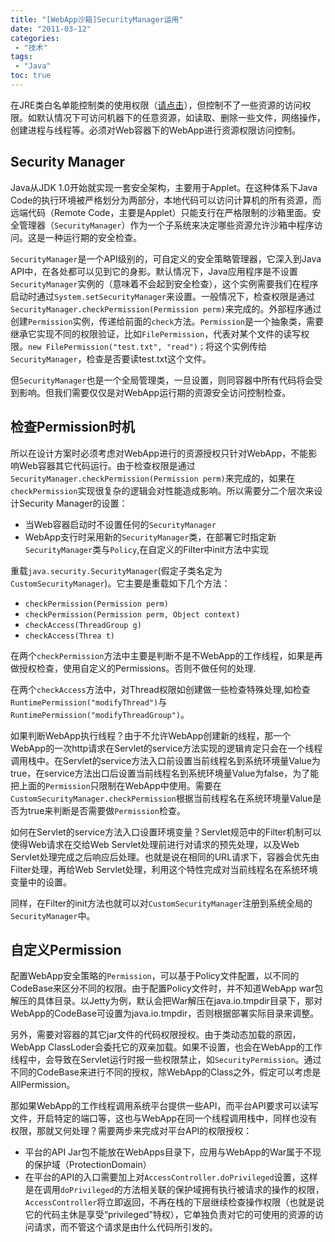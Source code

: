 ```yaml
---
title: "[WebApp沙箱]SecurityManager运用"
date: "2011-03-12"
categories:
 - "技术"
tags:
 - "Java"
toc: true
---
```



在JRE类白名单能控制类的使用权限（[请点击](/post/technical/110311_java_sandbox_cl)），但控制不了一些资源的访问权限。如默认情况下可访问机器下的任意资源，如读取、删除一些文件，网络操作，创建进程与线程等。必须对Web容器下的WebApp进行资源权限访问控制。

## Security Manager

Java从JDK 1.0开始就实现一套安全架构，主要用于Applet。在这种体系下Java Code的执行环境被严格划分为两部分，本地代码可以访问计算机的所有资源，而远端代码（Remote Code，主要是Applet）只能支行在严格限制的沙箱里面。安全管理器（`SecurityManager`）作为一个子系统来决定哪些资源允许沙箱中程序访问。这是一种运行期的安全检查。

`SecurityManager`是一个API级别的，可自定义的安全策略管理器，它深入到Java API中，在各处都可以见到它的身影。默认情况下，Java应用程序是不设置`SecurityManager`实例的（意味着不会起到安全检查），这个实例需要我们在程序启动时通过`System.setSecurityManager`来设置。一般情况下，检查权限是通过`SecurityManager.checkPermission(Permission perm)`来完成的。外部程序通过创建`Permission`实例，传递给前面的`check`方法。`Permission`是一个抽象类，需要继承它实现不同的权限验证，比如`FilePermission`，代表对某个文件的读写权限。`new FilePermission("test.txt", "read")；`将这个实例传给`SecurityManager`，检查是否要读test.txt这个文件。

但`SecurityManager`也是一个全局管理类，一旦设置，则同容器中所有代码将会受到影响。但我们需要仅仅是对WebApp运行期的资源安全访问控制检查。

## 检查Permission时机

所以在设计方案时必须考虑对WebApp进行的资源授权只针对WebApp，不能影响Web容器其它代码运行。由于检查权限是通过`SecurityManager.checkPermission(Permission perm)`来完成的，如果在`checkPermission`实现很复杂的逻辑会对性能造成影响。所以需要分二个层次来设计Security Manager的设置：

  * 当Web容器启动时不设置任何的`SecurityManager`
  * WebApp支行时采用新的`SecurityManager`类，在部署它时指定新`SecurityManager`类与`Policy`,在自定义的Filter中init方法中实现

重载`java.security.SecurityManager`(假定子类名定为`CustomSecurityManager`)。它主要是重载如下几个方法：

  * `checkPermission(Permission perm)`
  * `checkPermission(Permission perm, Object context)`
  * `checkAccess(ThreadGroup g)`
  * `checkAccess(Threa t)`

在两个`checkPermission`方法中主要是判断不是不WebApp的工作线程，如果是再做授权检查，使用自定义的Permissions。否则不做任何的处理.

在两个`checkAccess`方法中，对Thread权限如创建做一些检查特殊处理,如检查 `RuntimePermission("modifyThread")`与`RuntimePermission("modifyThreadGroup")`。

如果判断WebApp执行线程？由于不允许WebApp创建新的线程，那一个WebApp的一次http请求在Servlet的service方法实现的逻辑肯定只会在一个线程调用栈中。在Servlet的service方法入口前设置当前线程名到系统环境量Value为true，在service方法出口后设置当前线程名到系统环境量Value为false，为了能把上面的`Permission`只限制在WebApp中使用。需要在`CustomSecurityManager.checkPermission`根据当前线程名在系统环境量Value是否为true来判断是否需要做`Permission`检查。

如何在Servlet的service方法入口设置环境变量？Servlet规范中的Filter机制可以使得Web请求在交给Web Servlet处理前进行对请求的预先处理，以及Web Servlet处理完成之后响应后处理。也就是说在相同的URL请求下，容器会优先由Filter处理，再给Web Servlet处理，利用这个特性完成对当前线程名在系统环境变量中的设置。

同样，在Filter的init方法也就可以对`CustomSecurityManager`注册到系统全局的`SecurityManager`中。

## 自定义Permission

配置WebApp安全策略的`Permission`，可以基于Policy文件配置，以不同的CodeBase来区分不同的权限。由于配置Policy文件时，并不知道WebApp war包解压的具体目录。以Jetty为例，默认会把War解压在java.io.tmpdir目录下，那对WebApp的CodeBase可设置为java.io.tmpdir，否则根据部署实际目录来调整。

另外，需要对容器的其它jar文件的代码权限授权。由于类动态加载的原因，WebApp ClassLoder会委托它的双亲加载。如果不设置，也会在WebApp的工作线程中，会导致在Servlet运行时报一些权限禁止，如`SecurityPermission`。通过不同的CodeBase来进行不同的授权，除WebApp的Class之外，假定可以考虑是AllPermission。

那如果WebApp的工作线程调用系统平台提供一些API，而平台API要求可以读写文件，开启特定的端口等，这也与WebApp在同一个线程调用栈中，同样也没有权限，那就又何处理？需要两步来完成对平台API的权限授权：

  * 平台的API Jar包不能放在WebApps目录下，应用与WebApp的War属于不现的保护域（ProtectionDomain）
  * 在平台的API的入口需要加上对`AccessController.doPrivileged`设置，这样是在调用`doPrivileged`的方法相关联的保护域拥有执行被请求的操作的权限，`AccessController`将立即返回，不再在栈的下层继续检查操作权限（也就是说它的代码主休是享受“privileged”特权），它单独负责对它的可使用的资源的访问请求，而不管这个请求是由什么代码所引发的。
